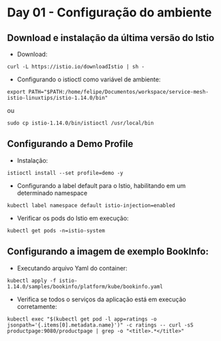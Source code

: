 # Day 01 - Configuração do ambiente

## Download e instalação da última versão do Istio

- Download:
```
curl -L https://istio.io/downloadIstio | sh - 
``` 
- Configurando o istioctl como variável de ambiente:
```
export PATH="$PATH:/home/felipe/Documentos/workspace/service-mesh-istio-linuxtips/istio-1.14.0/bin"
```
ou

```
sudo cp istio-1.14.0/bin/istioctl /usr/local/bin
```

## Configurando a Demo Profile

- Instalação:
```
istioctl install --set profile=demo -y
```
- Configurando a label default para o Istio, habilitando em um determinado namespace
```
kubectl label namespace default istio-injection=enabled
```
- Verificar os pods do Istio em execução:
```
kubectl get pods -n=istio-system
```

## Configurando a imagem de exemplo BookInfo:
- Executando arquivo Yaml do container:
```
kubectl apply -f istio-1.14.0/samples/bookinfo/platform/kube/bookinfo.yaml
```
- Verifica se todos o serviços da aplicação está em execução corretamente:
```
kubectl exec "$(kubectl get pod -l app=ratings -o jsonpath='{.items[0].metadata.name}')" -c ratings -- curl -sS productpage:9080/productpage | grep -o "<title>.*</title>"
```